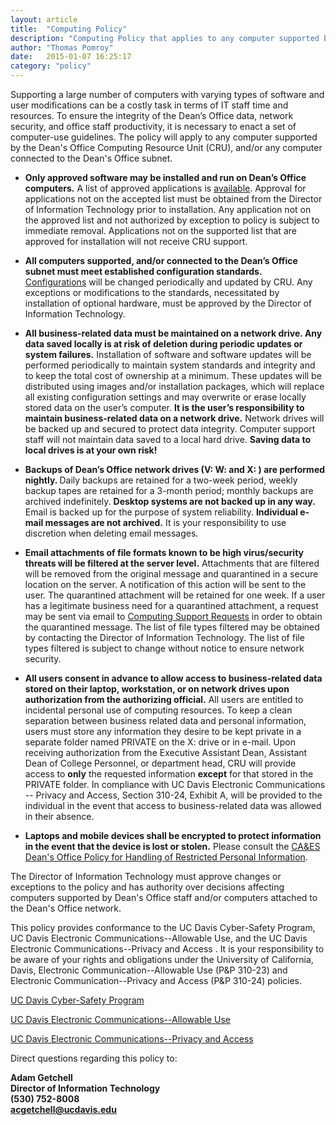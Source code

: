 ```yaml
---
layout: article
title:  "Computing Policy"
description: "Computing Policy that applies to any computer supported by the Dean's Office Computing Resource Unit, and/or any computer connected to the Dean's Office subnet."
author: "Thomas Pomroy"
date:   2015-01-07 16:25:17
category: "policy"
---
```


<p>Supporting a large number of computers with varying types of software and user modifications can be a costly task in terms of IT staff time and resources. To ensure the integrity of the Dean’s Office data, network security, and office staff productivity, it is necessary to enact a set of computer-use guidelines. The policy will apply to any computer supported by the Dean's Office Computing Resource Unit (CRU), and/or any computer connected to the Dean's Office subnet.</p>


<ul>
<li><strong>Only approved software may be installed and run on Dean’s Office computers.</strong> A list of approved applications is <a class="internal-link" href="resolveuid/8aeb316f-b45c-40ea-b309-186de446e253">available</a>. Approval for applications not on the accepted list must be obtained from the Director of Information Technology prior to installation. Any application not on the approved list and not authorized by exception to policy is subject to immediate removal. Applications not on the supported list that are approved for installation will not receive CRU support.</li>
</ul>

<ul>
<li><strong>All computers supported, and/or connected to the Dean’s Office subnet must meet established configuration standards.</strong> <a class="internal-link" href="resolveuid/b4bc49fa-dd85-4954-ae4f-5cb0f1b2e292">Configurations</a> will be changed periodically and updated by CRU. Any exceptions or modifications to the standards, necessitated by installation of optional hardware, must be approved by the Director of Information Technology.</li>
</ul>

<ul>
<li><strong>All business-related data must be maintained on a network drive. Any data saved locally is at risk of deletion during periodic updates or system failures.</strong> Installation of software and software updates will be performed periodically to maintain system standards and integrity and to keep the total cost of ownership at a minimum. These updates will be distributed using images and/or installation packages, which will replace all existing configuration settings and may overwrite or erase locally stored data on the user’s computer. <strong>It is the user’s responsibility to maintain business-related data on a network drive.</strong> Network drives will be backed up and secured to protect data integrity. Computer support staff will not maintain data saved to a local hard drive. <strong>Saving data to local drives is at your own risk!</strong></li>
</ul>


<ul>
<li><strong>Backups of Dean’s Office network drives (V: W: and X: ) are performed nightly. </strong>Daily backups are retained for a two-week period, weekly backup tapes are retained for a 3-month period; monthly backups are archived indefinitely. <strong>Desktop systems are not backed up in any way.</strong> Email is backed up for the purpose of system reliability. <strong>Individual e-mail messages are not archived.</strong> It is your responsibility to use discretion when deleting email messages.</li>
</ul>

<ul>
<li><strong>Email attachments of file formats known to be high virus/security threats will be filtered at the server level.</strong> Attachments that are filtered will be removed from the original message and quarantined in a secure location on the server. A notification of this action will be sent to the user. The quarantined attachment will be retained for one week. If a user has a legitimate business need for a quarantined attachment, a request may be sent via email to <a class="mail-link" href="mailto:CSRequests@caes.ucdavis.edu">Computing Support Requests</a> in order to obtain the quarantined message. The list of file types filtered may be obtained by contacting the Director of Information Technology. The list of file types filtered is subject to change without notice to ensure network security.</li>
</ul>

<ul>
<li><strong>All users consent in advance to allow access to business-related data stored on their laptop, workstation, or on network drives upon authorization from the authorizing official.</strong> All users are entitled to incidental personal use of computing resources. To keep a clean separation between business related data and personal information, users must store any information they desire to be kept private in a separate folder named PRIVATE on the X: drive or in e-mail. Upon receiving authorization from the Executive Assistant Dean, Assistant Dean of College Personnel, or department head, CRU will provide access to <strong>only</strong> the requested information <strong>except</strong> for that stored in the PRIVATE folder. In compliance with UC Davis Electronic Communications -- Privacy and Access, Section 310-24, Exhibit A, will be provided to the individual in the event that access to business-related data was allowed in their absence.</li>
</ul>

<ul>
<li><strong>Laptops and mobile devices shall be encrypted to protect information in the event that the device is lost or stolen.</strong> Please consult the <a class="internal-link" href="resolveuid/1e7d1daf-a2e7-4d62-99b9-d73f138727fe" title="Information Security Policy">CA&amp;ES Dean's Office Policy for Handling of Restricted Personal Information</a>.</li>
</ul>
<p>The Director of Information Technology must approve changes or exceptions to the policy and has authority over decisions affecting computers supported by Dean's Office staff and/or computers attached to the Dean's Office network.</p>
<p>This policy provides conformance to the UC Davis Cyber-Safety Program, UC Davis Electronic Communications--Allowable Use, and the UC Davis Electronic Communications--Privacy and Access . It is your responsibility to be aware of your rights and obligations under the University of California, Davis, Electronic Communication--Allowable Use (P&amp;P 310-23) and Electronic Communication--Privacy and Access (P&amp;P 310-24) policies.</p>
<p><a href="http://manuals.ucdavis.edu/ppm/310/310-22.htm">UC Davis Cyber-Safety Program</a></p>
<p><a href="http://manuals.ucdavis.edu/ppm/310/310-23.htm">UC Davis Electronic Communications--Allowable Use</a></p>
<p><a href="http://manuals.ucdavis.edu/ppm/310/310-24.htm">UC Davis Electronic Communications--Privacy and Access</a></p>
<p>Direct questions regarding this policy to:</p>
<p><strong>Adam Getchell <br />Director of Information Technology <br />(530) 752-8008 <br /><span><a class="mail-link" href="mailto:acgetchell@ucdavis.edu">acgetchell@ucdavis.edu</a></strong></p>

